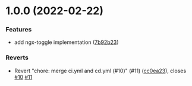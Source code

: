 # 1.0.0 (2022-02-22)


### Features

* add ngx-toggle implementation ([7b92b23](https://github.com/bobbyg603/ngx-toggle/commit/7b92b23b389ccf71e360dfa766f9f2e828d4ff19))


### Reverts

* Revert "chore: merge ci.yml and cd.yml (#10)" (#11) ([cc0ea23](https://github.com/bobbyg603/ngx-toggle/commit/cc0ea237a93bd3ccac39564336dcdfd2a2994d41)), closes [#10](https://github.com/bobbyg603/ngx-toggle/issues/10) [#11](https://github.com/bobbyg603/ngx-toggle/issues/11)
